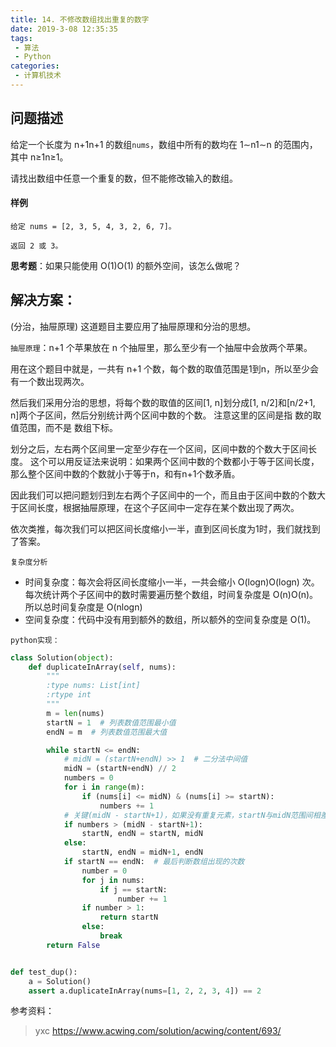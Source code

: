 ```yaml
---
title: 14. 不修改数组找出重复的数字
date: 2019-3-08 12:35:35
tags:
 - 算法
 - Python
categories:
 - 计算机技术
---
```


## 问题描述

给定一个长度为 n+1n+1 的数组`nums`，数组中所有的数均在 1∼n1∼n 的范围内，其中 n≥1n≥1。

请找出数组中任意一个重复的数，但不能修改输入的数组。
<!-- more -->

#### 样例

```
给定 nums = [2, 3, 5, 4, 3, 2, 6, 7]。

返回 2 或 3。
```

**思考题**：如果只能使用 O(1)O(1) 的额外空间，该怎么做呢？

## 解决方案：

(分治，抽屉原理) 
这道题目主要应用了抽屉原理和分治的思想。

`抽屉原理`：n+1 个苹果放在 n 个抽屉里，那么至少有一个抽屉中会放两个苹果。

用在这个题目中就是，一共有 n+1 个数，每个数的取值范围是1到n，所以至少会有一个数出现两次。

然后我们采用分治的思想，将每个数的取值的区间[1, n]划分成[1, n/2]和[n/2+1, n]两个子区间，然后分别统计两个区间中数的个数。
注意这里的区间是指 数的取值范围，而不是 数组下标。

划分之后，左右两个区间里一定至少存在一个区间，区间中数的个数大于区间长度。
这个可以用反证法来说明：如果两个区间中数的个数都小于等于区间长度，那么整个区间中数的个数就小于等于n，和有n+1个数矛盾。

因此我们可以把问题划归到左右两个子区间中的一个，而且由于区间中数的个数大于区间长度，根据抽屉原理，在这个子区间中一定存在某个数出现了两次。

依次类推，每次我们可以把区间长度缩小一半，直到区间长度为1时，我们就找到了答案。

`复杂度分析`

- 时间复杂度：每次会将区间长度缩小一半，一共会缩小 O(logn)O(logn) 次。每次统计两个子区间中的数时需要遍历整个数组，时间复杂度是 O(n)O(n)。所以总时间复杂度是 O(nlogn)
- 空间复杂度：代码中没有用到额外的数组，所以额外的空间复杂度是 O(1)。

`python实现：`

``````python
class Solution(object):
    def duplicateInArray(self, nums):
        """
        :type nums: List[int]
        :rtype int
        """
        m = len(nums)
        startN = 1  # 列表数值范围最小值
        endN = m  # 列表数值范围最大值

        while startN <= endN:
            # midN = (startN+endN) >> 1  # 二分法中间值
            midN = (startN+endN) // 2
            numbers = 0
            for i in range(m):
                if (nums[i] <= midN) & (nums[i] >= startN):
                    numbers += 1
            # 关键(midN - startN+1)，如果没有重复元素，startN与midN范围间相差的数字个数
            if numbers > (midN - startN+1):
                startN, endN = startN, midN
            else:
                startN, endN = midN+1, endN
            if startN == endN:  # 最后判断数组出现的次数
                number = 0
                for j in nums:
                    if j == startN:
                        number += 1
                if number > 1:
                    return startN
                else:
                    break
        return False


def test_dup():
    a = Solution()
    assert a.duplicateInArray(nums=[1, 2, 2, 3, 4]) == 2
``````

参考资料：

> yxc https://www.acwing.com/solution/acwing/content/693/